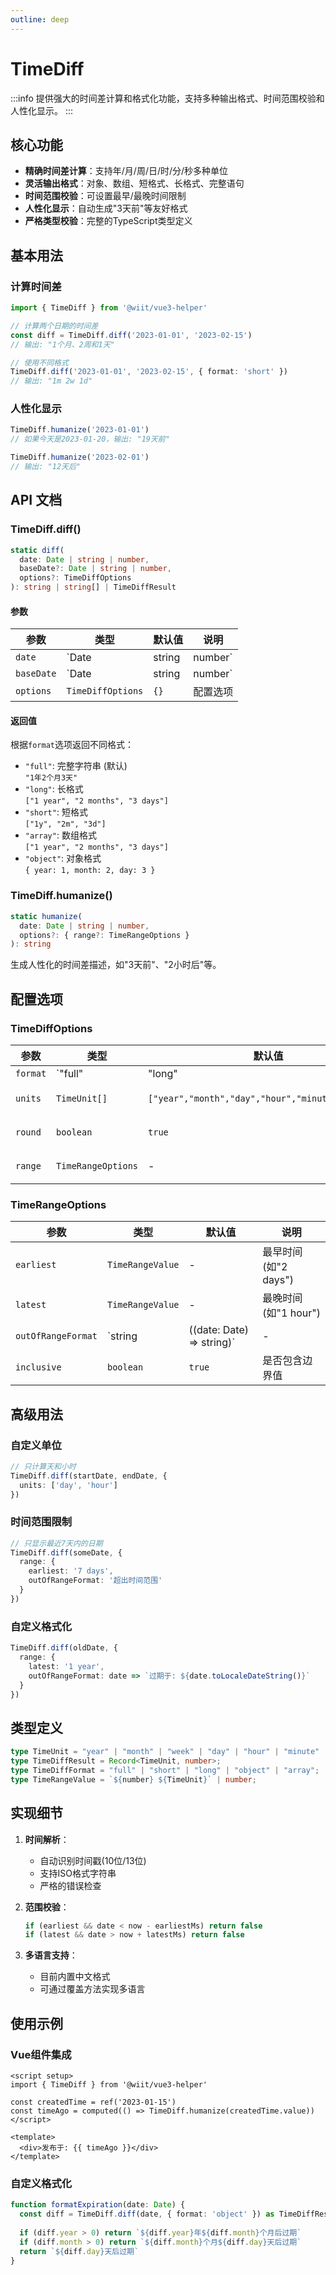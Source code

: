```yaml
---
outline: deep
---
```


# TimeDiff <Badge type="tip" text="静态类" />

:::info
提供强大的时间差计算和格式化功能，支持多种输出格式、时间范围校验和人性化显示。
:::

## 核心功能

- **精确时间差计算**：支持年/月/周/日/时/分/秒多种单位
- **灵活输出格式**：对象、数组、短格式、长格式、完整语句
- **时间范围校验**：可设置最早/最晚时间限制
- **人性化显示**：自动生成"3天前"等友好格式
- **严格类型校验**：完整的TypeScript类型定义

## 基本用法

### 计算时间差

```ts
import { TimeDiff } from '@wiit/vue3-helper'

// 计算两个日期的时间差
const diff = TimeDiff.diff('2023-01-01', '2023-02-15')
// 输出: "1个月、2周和1天"

// 使用不同格式
TimeDiff.diff('2023-01-01', '2023-02-15', { format: 'short' })
// 输出: "1m 2w 1d"
```

### 人性化显示

```ts
TimeDiff.humanize('2023-01-01') 
// 如果今天是2023-01-20，输出: "19天前"

TimeDiff.humanize('2023-02-01')
// 输出: "12天后"
```

## API 文档

### TimeDiff.diff()

```ts
static diff(
  date: Date | string | number,
  baseDate?: Date | string | number,
  options?: TimeDiffOptions
): string | string[] | TimeDiffResult
```

#### 参数

| 参数 | 类型 | 默认值 | 说明 |
|------|------|--------|------|
| `date` | `Date | string | number` | - | 目标日期 |
| `baseDate` | `Date | string | number` | `new Date()` | 基准日期 |
| `options` | `TimeDiffOptions` | `{}` | 配置选项 |

#### 返回值

根据`format`选项返回不同格式：

- `"full"`: 完整字符串 (默认)  
  `"1年2个月3天"`
- `"long"`: 长格式  
  `["1 year", "2 months", "3 days"]`
- `"short"`: 短格式  
  `["1y", "2m", "3d"]`
- `"array"`: 数组格式  
  `["1 year", "2 months", "3 days"]`
- `"object"`: 对象格式  
  `{ year: 1, month: 2, day: 3 }`

### TimeDiff.humanize()

```ts
static humanize(
  date: Date | string | number,
  options?: { range?: TimeRangeOptions }
): string
```

生成人性化的时间差描述，如"3天前"、"2小时后"等。

## 配置选项

### TimeDiffOptions

| 参数 | 类型 | 默认值 | 说明 |
|------|------|--------|------|
| `format` | `"full" | "long" | "short" | "array" | "object"` | `"full"` | 输出格式 |
| `units` | `TimeUnit[]` | `["year","month","day","hour","minute","second"]` | 使用的单位 |
| `round` | `boolean` | `true` | 是否取整 |
| `range` | `TimeRangeOptions` | - | 时间范围限制 |

### TimeRangeOptions

| 参数 | 类型 | 默认值 | 说明 |
|------|------|--------|------|
| `earliest` | `TimeRangeValue` | - | 最早时间(如"2 days") |
| `latest` | `TimeRangeValue` | - | 最晚时间(如"1 hour") |
| `outOfRangeFormat` | `string | ((date: Date) => string)` | - | 超出范围的格式化方式 |
| `inclusive` | `boolean` | `true` | 是否包含边界值 |

## 高级用法

### 自定义单位

```ts
// 只计算天和小时
TimeDiff.diff(startDate, endDate, {
  units: ['day', 'hour']
})
```

### 时间范围限制

```ts
// 只显示最近7天内的日期
TimeDiff.diff(someDate, {
  range: {
    earliest: '7 days',
    outOfRangeFormat: '超出时间范围'
  }
})
```

### 自定义格式化

```ts
TimeDiff.diff(oldDate, {
  range: {
    latest: '1 year',
    outOfRangeFormat: date => `过期于: ${date.toLocaleDateString()}`
  }
})
```

## 类型定义

```ts
type TimeUnit = "year" | "month" | "week" | "day" | "hour" | "minute" | "second";
type TimeDiffResult = Record<TimeUnit, number>;
type TimeDiffFormat = "full" | "short" | "long" | "object" | "array";
type TimeRangeValue = `${number} ${TimeUnit}` | number;
```

## 实现细节

1. **时间解析**：
   - 自动识别时间戳(10位/13位)
   - 支持ISO格式字符串
   - 严格的错误检查

2. **范围校验**：
   ```ts
   if (earliest && date < now - earliestMs) return false
   if (latest && date > now + latestMs) return false
   ```

3. **多语言支持**：
   - 目前内置中文格式
   - 可通过覆盖方法实现多语言

## 使用示例

### Vue组件集成

```vue
<script setup>
import { TimeDiff } from '@wiit/vue3-helper'

const createdTime = ref('2023-01-15')
const timeAgo = computed(() => TimeDiff.humanize(createdTime.value))
</script>

<template>
  <div>发布于: {{ timeAgo }}</div>
</template>
```

### 自定义格式化

```ts
function formatExpiration(date: Date) {
  const diff = TimeDiff.diff(date, { format: 'object' }) as TimeDiffResult
  
  if (diff.year > 0) return `${diff.year}年${diff.month}个月后过期`
  if (diff.month > 0) return `${diff.month}个月${diff.day}天后过期`
  return `${diff.day}天后过期`
}
```